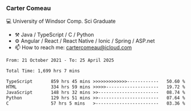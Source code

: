 ### Carter Comeau

💻 University of Windsor Comp. Sci Graduate

- ⚒️ Java / TypeScript / C / Python
- ⚙️ Angular / React / React Native / Ionic / Spring / ASP.net
- 📫 How to reach me: cartercomeau@icloud.com

<!--START_SECTION:waka-->

```txt
From: 21 October 2021 - To: 25 April 2025

Total Time: 1,699 hrs 7 mins

TypeScript       859 hrs 45 mins >>>>>>>>>>>>>------------   50.60 %
HTML             334 hrs 59 mins >>>>>--------------------   19.72 %
JavaScript       148 hrs 32 mins >>-----------------------   08.74 %
Python           129 hrs 51 mins >>-----------------------   07.64 %
C                57 hrs 5 mins   >------------------------   03.36 %
```

<!--END_SECTION:waka-->

